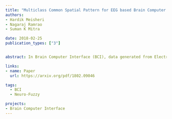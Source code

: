 ```yaml
---
title: "Multiclass Common Spatial Pattern for EEG based Brain Computer Interface with Adaptive Learning Classifier"
authors:
- Hardik Meisheri
- Nagaraj Ramrao
- Suman K Mitra

date: 2018-02-25
publication_types: ["3"]


abstract: In Brain Computer Interface (BCI), data generated from Electroencephalogram (EEG) is non-stationary with low signal to noise ratio and contaminated with artifacts. Common Spatial Pattern (CSP) algorithm has been proved to be effective in BCI for extracting features in motor imagery tasks, but it is prone to overfitting. Many algorithms have been devised to regularize CSP for two class problem, however they have not been effective when applied to multiclass CSP. Outliers present in data affect extracted CSP features and reduces performance of the system. In addition to this non-stationarity present in the features extracted from the CSP present a challenge in classification. We propose a method to identify and remove artifact present in the data during pre-processing stage, this helps in calculating eigenvectors which in turn generates better CSP features. To handle the non-stationarity, Self-Regulated Interval Type-2 Neuro-Fuzzy Inference System (SRIT2NFIS) was proposed in the literature for two class EEG classification problem. This paper extends the SRIT2NFIS to multiclass using Joint Approximate Diagonalization (JAD). The results on standard data set from BCI competition IV shows significant increase in the accuracies from the current state of the art methods for multiclass classification.

links:
- name: Paper
  url: https://arxiv.org/pdf/1802.09046

tags:
  - BCI
  - Neuro-Fuzzy

projects:
- Brain Computer Interface
---
```

